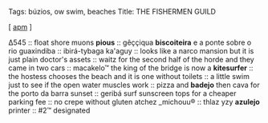 Tags: búzios, ow swim, beaches 
Title: THE FISHERMEN GUILD
  
[ [apm](https://maps.app.goo.gl/ayrxRM1ZJxSiburg7) ]

∆545 :: float shore muons **pious** :: gêççiqua **biscoiteira** e a ponte sobre o rio guaxindiba :: ibirá-tybaga ka'aguy :: looks like a narco mansion but it is just plain doctor's assets :: waitz for the second half of the horde and they came in two cars :: macakelo™ the king of the bridge is now a **kitesurfer** :: the hostess chooses the beach and it is one without toilets :: a little swim just to see if the open water muscles work :: pizza and **badejo** then cava for the porto da barra sunset :: geribá surf sunscreen tops for a cheaper parking fee :: no crepe without gluten atchez _michouu® :: thlaz yzy **azulejo** printer :: #2™ designated 
